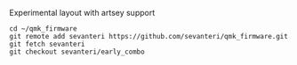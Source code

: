 Experimental layout with artsey support

```
cd ~/qmk_firmware
git remote add sevanteri https://github.com/sevanteri/qmk_firmware.git
git fetch sevanteri
git checkout sevanteri/early_combo
```
